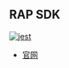 ## RAP SDK

[![jest](https://facebook.github.io/jest/img/jest-badge.svg)](https://github.com/facebook/jest)

* [官网](https://bspace.1688.com/)
